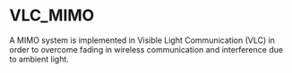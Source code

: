 # VLC_MIMO
A MIMO system is implemented in Visible Light Communication (VLC) in order to overcome fading in wireless communication and interference due to ambient light.
